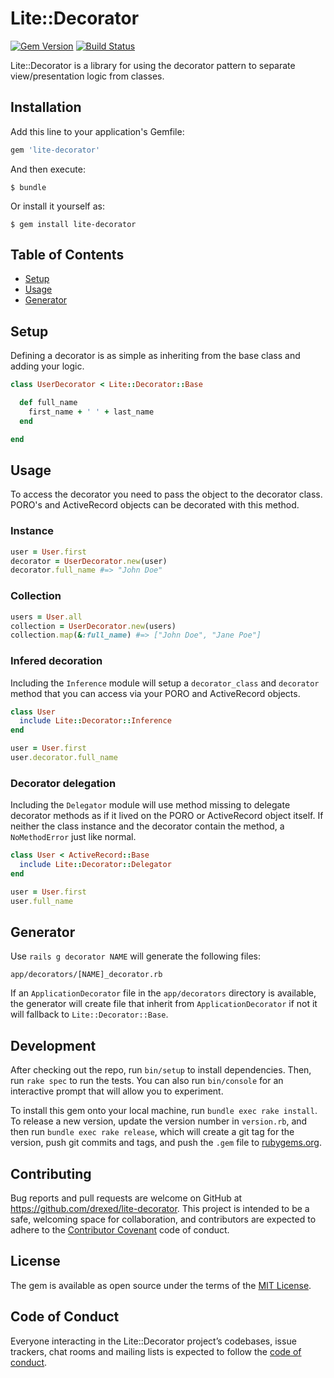 # Lite::Decorator

[![Gem Version](https://badge.fury.io/rb/lite-decorator.svg)](http://badge.fury.io/rb/lite-decorator)
[![Build Status](https://travis-ci.org/drexed/lite-decorator.svg?branch=master)](https://travis-ci.org/drexed/lite-decorator)

Lite::Decorator is a library for using the decorator pattern to separate view/presentation
logic from classes.

## Installation

Add this line to your application's Gemfile:

```ruby
gem 'lite-decorator'
```

And then execute:

    $ bundle

Or install it yourself as:

    $ gem install lite-decorator

## Table of Contents

* [Setup](#setup)
* [Usage](#usage)
* [Generator](#generator)

## Setup

Defining a decorator is as simple as inheriting from the base class and adding your logic.

```ruby
class UserDecorator < Lite::Decorator::Base

  def full_name
    first_name + ' ' + last_name
  end

end
```

## Usage

To access the decorator you need to pass the object to the decorator class.
PORO's and ActiveRecord objects can be decorated with this method.

### Instance
```ruby
user = User.first
decorator = UserDecorator.new(user)
decorator.full_name #=> "John Doe"
```

### Collection
```ruby
users = User.all
collection = UserDecorator.new(users)
collection.map(&:full_name) #=> ["John Doe", "Jane Poe"]
```

### Infered decoration

Including the `Inference` module will setup a `decorator_class` and `decorator` method
that you can access via your PORO and ActiveRecord objects.

```ruby
class User
  include Lite::Decorator::Inference
end

user = User.first
user.decorator.full_name
```

### Decorator delegation

Including the `Delegator` module will use method missing to delegate decorator methods as
if it lived on the PORO or ActiveRecord object itself. If neither the class instance and the
decorator contain the method, a `NoMethodError` just like normal.

```ruby
class User < ActiveRecord::Base
  include Lite::Decorator::Delegator
end

user = User.first
user.full_name
```

## Generator

Use `rails g decorator NAME` will generate the following files:

```erb
app/decorators/[NAME]_decorator.rb
```

If an `ApplicationDecorator` file in the `app/decorators` directory is available, the
generator will create file that inherit from `ApplicationDecorator` if not it will
fallback to `Lite::Decorator::Base`.

## Development

After checking out the repo, run `bin/setup` to install dependencies. Then, run `rake spec` to run the tests. You can also run `bin/console` for an interactive prompt that will allow you to experiment.

To install this gem onto your local machine, run `bundle exec rake install`. To release a new version, update the version number in `version.rb`, and then run `bundle exec rake release`, which will create a git tag for the version, push git commits and tags, and push the `.gem` file to [rubygems.org](https://rubygems.org).

## Contributing

Bug reports and pull requests are welcome on GitHub at https://github.com/drexed/lite-decorator. This project is intended to be a safe, welcoming space for collaboration, and contributors are expected to adhere to the [Contributor Covenant](http://contributor-covenant.org) code of conduct.

## License

The gem is available as open source under the terms of the [MIT License](https://opensource.org/licenses/MIT).

## Code of Conduct

Everyone interacting in the Lite::Decorator project’s codebases, issue trackers, chat rooms and mailing lists is expected to follow the [code of conduct](https://github.com/drexed/lite-decorator/blob/master/CODE_OF_CONDUCT.md).
